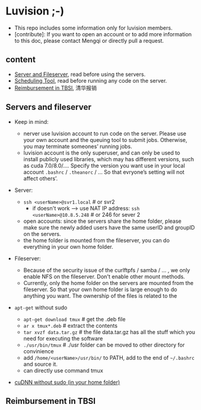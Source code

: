 # Luvision  ;-)
* This repo includes some information only for luvision members. 
* [contribute]: If you want to open an account or to add more information to this doc, please contact Mengqi or directly pull a request. 

## content
* [Server and Fileserver](#Servers-and-fileserver), read before using the servers. 
* [Scheduling Tool](), read before running any code on the server.  
* [Reimbursement in TBSI](#Reimbursement-in-TBSI), 清华报销

## Servers and fileserver

* Keep in mind: 
    - nerver use luvision account to run code on the server. Please use your own account and the queuing tool to submit jobs. Otherwise, you may terminate someones’ running jobs. 
    - luvision account is the only superuser, and can only be used to install publicly used libraries, which may has different versions, such as cuda 7.0/8.0/…. Specify the version you want use in your local account `.bashrc` / `.theanorc` / … So that evryone’s setting will not affect others’. 


* Server: 
    - `ssh <userName>@svr1.local`  # or svr2
        * if doesn't work --> use NAT IP address: `ssh <userName>@10.8.5.248`  # or 246 for sever 2 
    - open accounts: since the servers share the home folder, please make sure the newly added users have the same userID and groupID on the servers. 
    - the home folder is mounted from the fileserver, you can do everything in your own home folder. 

* Fileserver: 
    - Because of the security issue of the curlftpfs / samba / … , we only enable NFS on the fileserver. Don't enable other mount methods. 
    - Currently, only the home folder on the servers are mounted from the fileserver. So that your own home folder is large enough to do anything you want. The ownership of the files is related to the  

* `apt-get` without sudo 
    - `apt-get download tmux` # get the .deb file 
    - `ar x tmux*.deb` # extract the contents 
    - `tar xvzf data.tar.gz` # the file data.tar.gz has all the stuff which you need for executing the software 
    - `./usr/bin/tmux` # ./usr folder can be moved to other directory for convinience 
    - add `/home/<userName>/usr/bin/` to PATH, add to the end of `~/.bashrc` and source it. 
    - can directly use command tmux 

* [cuDNN without sudo (in your home folder)](https://github.com/mjiUST/driver_cuda_cudnn#cudnn-without-sudo-in-your-home-folder-2)
 
 
## Reimbursement in TBSI

<a name="sec3"></a>
